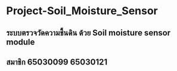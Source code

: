 # Project-Soil_Moisture_Sensor
## ระบบตรวจวัดความชื้นดิน ด้วย Soil moisture sensor module
## สมาชิก 65030099 65030121
